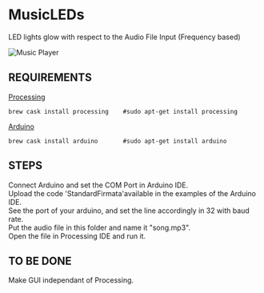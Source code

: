 # MusicLEDs
LED lights glow with respect to the Audio File Input (Frequency based)

![Music Player](https://raw.githubusercontent.com/RISC-IITBBS/MusicLEDs/master/Data/out.gif)

## REQUIREMENTS

[Processing](https://processing.org/download/)<br />
```
brew cask install processing    #sudo apt-get install processing
```
[Arduino](https://www.arduino.cc/en/Main/Software)<br />
```
brew cask install arduino       #sudo apt-get install arduino
```

## STEPS

Connect Arduino and set the COM Port in Arduino IDE.<br />
Upload the code 'StandardFirmata'available in the examples of the Arduino IDE.<br />
See the port of your arduino, and set the line accordingly in 32 with baud rate.<br />
Put the audio file in this folder and name it "song.mp3".<br />
Open the file in Processing IDE and run it.<br />


## TO BE DONE

Make GUI independant of Processing.
